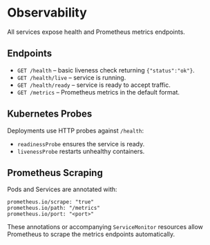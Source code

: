 # Observability

All services expose health and Prometheus metrics endpoints.

## Endpoints

- `GET /health` – basic liveness check returning `{"status":"ok"}`.
- `GET /health/live` – service is running.
- `GET /health/ready` – service is ready to accept traffic.
- `GET /metrics` – Prometheus metrics in the default format.

## Kubernetes Probes

Deployments use HTTP probes against `/health`:

- `readinessProbe` ensures the service is ready.
- `livenessProbe` restarts unhealthy containers.

## Prometheus Scraping

Pods and Services are annotated with:

```
prometheus.io/scrape: "true"
prometheus.io/path: "/metrics"
prometheus.io/port: "<port>"
```

These annotations or accompanying `ServiceMonitor` resources allow Prometheus to
scrape the metrics endpoints automatically.
